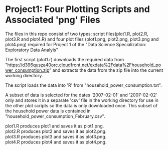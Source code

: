 Project1:  Four Plotting Scripts and Associated 'png' Files
========================================================

The files in this repo consist of two types: script files(plot1.R, plot2.R, plot3.R and plot4.R)
and four plot files (plot1.png, plot2.png, plot3.png and plot4.png) required for Project 1 of the "Data Science Specialization: Exploratory Data Analyis"

The first script (plot1.r) downloads the required data from "https://d396qusza40orc.cloudfront.net/exdata%2Fdata%2Fhousehold_power_consumption.zip" and extracts the data from the zip file into the current working directory.

The script loads the data into 'R' from "household_power_consumption.txt".

A subset of data is selected for the dates '2007-02-01' and '2007-02-02' only and stores it in a separate 'csv' file in the working directory for use in the other plot scripts so the data is only downloaded once.  This subset of the household power data is contained in "household_power_consumption_February.csv".

plot1.R produces plot1 and saves it as plot1.png.   
plot2.R produces plot2 and saves it as plot2.png.   
plot3.R produces plot3 and saves it as plot3.png.   
plot4.R produces plot4 and saves it as plot4.png.   
